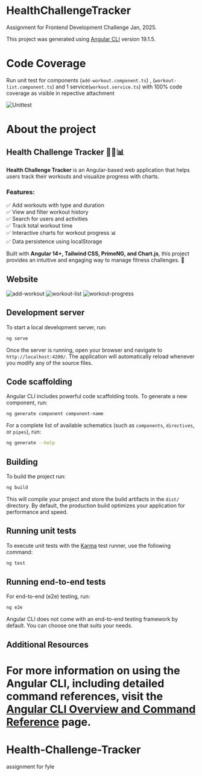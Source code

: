 # HealthChallengeTracker

Assignment for Frontend Development Challenge Jan, 2025.

This project was generated using [Angular CLI](https://github.com/angular/angular-cli) version 19.1.5.

# Code Coverage
 Run unit test for components (`add-workout.component.ts`) , (`workout-list.component.ts`) and 1 service(`workout.service.ts`) with 100% code coverage as visible in repective attachment
 
![Unittest](https://github.com/user-attachments/assets/1af27637-8045-4dd4-9d72-494ea177db01)

# About the project
## Health Challenge Tracker 🏋️‍♂️📊  

**Health Challenge Tracker** is an Angular-based web application that helps users track their workouts and visualize progress with charts.  

### Features:  
✅ Add workouts with type and duration  
✅ View and filter workout history  
✅ Search for users and activities  
✅ Track total workout time  
✅ Interactive charts for workout progress 📊  
✅ Data persistence using localStorage  

Built with **Angular 14+, Tailwind CSS, PrimeNG, and Chart.js**, this project provides an intuitive and engaging way to manage fitness challenges. 🚀

 ## Website
 ![add-workout](https://github.com/user-attachments/assets/d8abd154-9380-4c73-a9d4-bfa91d346517)
![workout-list](https://github.com/user-attachments/assets/8d575c80-26a4-4bfd-9a68-6e352c044c24)
![workout-progress](https://github.com/user-attachments/assets/2086ff7e-40fa-410c-84c4-e6a0b0011194)


## Development server

To start a local development server, run:

```bash
ng serve
```

Once the server is running, open your browser and navigate to `http://localhost:4200/`. The application will automatically reload whenever you modify any of the source files.

## Code scaffolding

Angular CLI includes powerful code scaffolding tools. To generate a new component, run:

```bash
ng generate component component-name
```

For a complete list of available schematics (such as `components`, `directives`, or `pipes`), run:

```bash
ng generate --help
```

## Building

To build the project run:

```bash
ng build
```

This will compile your project and store the build artifacts in the `dist/` directory. By default, the production build optimizes your application for performance and speed.

## Running unit tests

To execute unit tests with the [Karma](https://karma-runner.github.io) test runner, use the following command:

```bash
ng test
```

## Running end-to-end tests

For end-to-end (e2e) testing, run:

```bash
ng e2e
```

Angular CLI does not come with an end-to-end testing framework by default. You can choose one that suits your needs.

## Additional Resources

For more information on using the Angular CLI, including detailed command references, visit the [Angular CLI Overview and Command Reference](https://angular.dev/tools/cli) page.
=======
# Health-Challenge-Tracker
assignment for fyle

